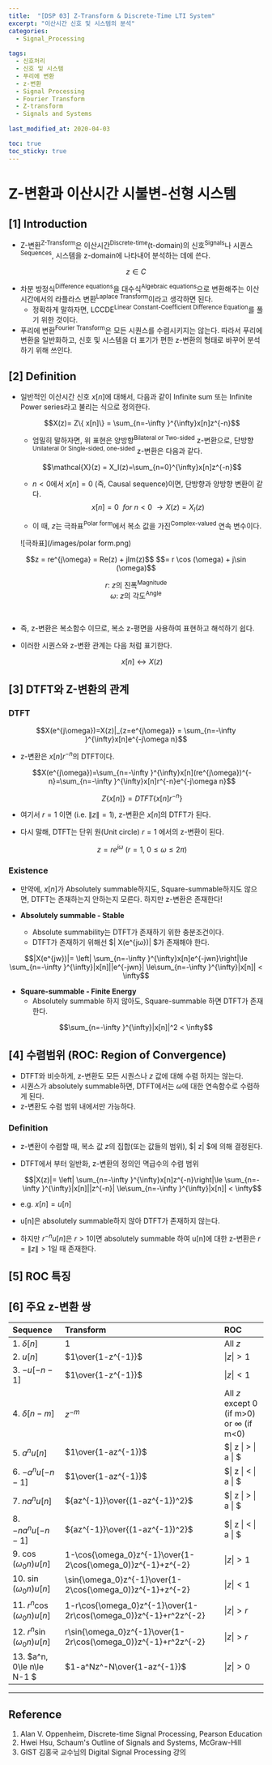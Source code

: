 ```yaml
---
title:  "[DSP 03] Z-Transform & Discrete-Time LTI System"
excerpt: "이산시간 신호 및 시스템의 분석"
categories:
  - Signal_Processing
  
tags:
  - 신호처리
  - 신호 및 시스템
  - 푸리에 변환
  - z-변환
  - Signal Processing
  - Fourier Transform
  - Z-transform
  - Signals and Systems
  
last_modified_at: 2020-04-03

toc: true
toc_sticky: true
---
```


# Z-변환과 이산시간 시불변-선형 시스템

## [1] Introduction

- Z-변환<sup>Z-Transform</sup>은 이산시간<sup>Discrete-time</sup>(t-domain)의 신호<sup>Signals</sup>나 시퀀스<sup>Sequences</sup>, 시스템을 z-domain에 나타내어 분석하는 데에 쓴다.

$$z \in C$$

- 차분 방정식<sup>Difference equations</sup>을 대수식<sup>Algebraic equations</sup>으로 변환해주는 이산시간에서의 라플라스 변환<sup>Laplace Transform</sup>이라고 생각하면 된다.
    - 정확하게 말하자면, LCCDE<sup>Linear Constant-Coefficient Difference Equation</sup>를 풀기 위한 것이다.
- 푸리에 변환<sup>Fourier Transform</sup>은 모든 시퀀스를 수렴시키지는 않는다. 따라서 푸리에 변환을 일반화하고, 신호 및 시스템을 더 표기가 편한 z-변환의 형태로 바꾸어 분석하기 위해 쓰인다.


## [2] Definition

- 일반적인 이산시간 신호 $x[n]$에 대해서, 다음과 같이 Infinite sum 또는 Infinite Power series라고 불리는 식으로 정의한다.

    $$X(z)= Z\{ x[n]\} = \sum_{n=-\infty }^{\infty}x[n]z^{-n}$$

    - 엄밀히 말하자면, 위 표현은 양방향<sup>Bilateral or Two-sided</sup> z-변환으로, 단방향<sup>Unilateral 0r Single-sided, one-sided</sup> z-변환은 다음과 같다.

    $$\mathcal{X}(z) = X_I(z)=\sum_{n=0}^{\infty}x[n]z^{-n}$$

    - $n<0$에서 $x[n] = 0$ (즉, Causal sequence)이면, 단방향과 양방향 변환이 같다.
    $$x[n] = 0\ \ for\ n<0\ \rightarrow X(z) = X_I(z)$$

    - 이 때, $z$는 극좌표<sup>Polar form</sup>에서 복소 값을 가진<sup>Complex-valued</sup> 연속 변수이다.

    ![극좌표](/images/polar form.png)  
  
<center>
$$z = re^{j\omega} = Re(z) + jIm(z)$$
$$= r \cos (\omega) + j\sin (\omega)$$  
  
$r$: $z$의 진폭<sup>Magnitude</sup><br>
$ω$: $z$의 각도<sup>Angle</sup> </center> <br>

- 즉, z-변환은 복소함수 이므로, 복소 z-평면을 사용하여 표현하고 해석하기 쉽다.
- 이러한 시퀀스와 z-변환 관계는 다음 처럼 표기한다.

    $$x[n] \leftrightarrow X(z)$$

## [3] DTFT와 Z-변환의 관계

### DTFT

$$X(e^{j\omega})=X(z)|_{z=e^{j\omega}} = \sum_{n=-\infty }^{\infty}x[n]e^{-j\omega n}$$

- z-변환은 $x[n]r^{-n}$의 DTFT이다.

    $$X(e^{j\omega})=\sum_{n=-\infty }^{\infty}x[n](re^{j\omega})^{-n}=\sum_{n=-\infty }^{\infty}x[n]r^{-n}e^{-j\omega n}$$

    $$Z\{x[n]\} = DTFT\{x[n]r^{-n}\}$$
    
- 여기서 $r=1$ 이면 (i.e. $\| z \| =1$), z-변환은 $x[n]$의 DTFT가 된다.
- 다시 말해, DTFT는 단위 원(Unit circle) $r = 1$ 에서의 z-변환이 된다.

    $$z = re^{j\omega}\ (r=1, \ 0 \le \omega \le 2\pi)$$

### Existence

- 만약에, $x[n]$가 Absolutely summable하지도, Square-summable하지도 않으면, DTFT는 존재하는지 안하는지 모른다. 하지만 z-변환은 존재한다!

- **Absolutely summable - Stable**
    - Absolute summability는 DTFT가 존재하기 위한 충분조건이다.
    - DTFT가 존재하기 위해선 $\| X(e^{jω})\| $가 존재해야 한다.

$$|X(e^{jw})|= \left| \sum_{n=-\infty }^{\infty}x[n]e^{-jwn}\right|\le \sum_{n=-\infty }^{\infty}|x[n]||e^{-jwn}| \le\sum_{n=-\infty }^{\infty}|x[n]| < \infty$$

- **Square-summable - Finite Energy**
    - Absolutely summable 하지 않아도, Square-summable 하면 DTFT가 존재한다.

$$\sum_{n=-\infty }^{\infty}|x[n]|^2 < \infty$$

## [4] 수렴범위 (ROC: Region of Convergence)

- DTFT와 비슷하게, z-변환도 모든 시퀀스나 $z$ 값에 대해 수렴 하지는 않는다.
- 시퀀스가 absolutely summable하면, DTFT에서는 $ω$에 대한 연속함수로 수렴하게 된다.
- z-변환도 수렴 범위 내에서만 가능하다.

### Definition

- z-변환이 수렴할 때, 복소 값 $z$의 집합(또는 값들의 범위), $\| z\| $에 의해 결정된다.
- DTFT에서 부터 일반화, z-변환의 정의인 멱급수의 수렴 범위

    $$|X(z)|= \left| \sum_{n=-\infty }^{\infty}x[n]z^{-n}\right|\le \sum_{n=-\infty }^{\infty}|x[n]||z^{-n}| \le\sum_{n=-\infty }^{\infty}|x[n]| < \infty$$

- e.g. $x[n] = u[n]$
- u[n]은 absolutely summable하지 않아 DTFT가 존재하지 않는다.
- 하지만 $r^{-n}u[n]$은 $r>1$이면 absolutely summable 하여 u[n]에 대한 z-변환은 $r =\| z \| > 1$일 때 존재한다.


## [5] ROC 특징

## [6] 주요 z-변환 쌍


| Sequence          | Transform        | ROC |
|:------------------|:-----------------| :--------- |
| 1. $\delta [n]$    |$1$                 |All $z$|
| 2. $u[n]$          |$1\over{1-z^{-1}}$|$\| z \| > 1$|
| 3. $-u[-n-1]$      |$1\over{1-z^{-1}}$|$\| z \| < 1$|
| 4. $\delta [n-m]$  |$z^{-m}$                 |All $z$ except 0 (if m>0) or $\infty$ (if m<0)|
| 5. $a^{n}u[n]$     |$1\over{1-az^{-1}}$|$\| z \| > \| a \| $|
| 6. $-a^{n}u[-n-1]$ |$1\over{1-az^{-1}}$|$\| z \| < \| a \| $|
| 7. $na^{n}u[n]$    |${az^{-1}}\over{(1-az^{-1})^2}$|$\| z \| > \| a \| $|
| 8. $-na^{n}u[-n-1]$|${az^{-1}}\over{(1-az^{-1})^2}$|$\| z \| < \| a \| $|
| 9. $\cos{(\omega_0 n)}u[n]$|1-\cos{\omega_0}z^{-1}\over{1-2\cos(\omega_0)}z^{-1}+z^{-2}|$\| z\| >1$|
|10. $\sin{(\omega_0 n)}u[n]$|\sin{\omega_0}z^{-1}\over{1-2\cos(\omega_0)}z^{-1}+z^{-2}|$\| z\| <1$|
|11. $r^n\cos{(\omega_0 n)}u[n]$|1-r\cos{\omega_0}z^{-1}\over{1-2r\cos(\omega_0)}z^{-1}+r^2z^{-2}|$\| z\| >r$|
|12. $r^n\sin{(\omega_0 n)}u[n]$|r\sin{\omega_0}z^{-1}\over{1-2r\cos(\omega_0)}z^{-1}+r^2z^{-2}|$\| z\| >r$|
|13. $a^n, 0\le n\le N-1 $| $1-a^Nz^-N\over{1-az^{-1}}$ | $\| z\| >0$ |

---
## Reference

1. Alan V. Oppenheim, Discrete-time Signal Processing, Pearson Education
2. Hwei Hsu, Schaum's Outline of Signals and Systems, McGraw-Hill
3. GIST 김홍국 교수님의 Digital Signal Processing 강의
